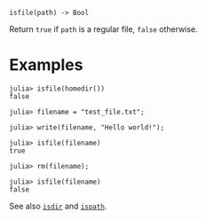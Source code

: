 ```
isfile(path) -> Bool
```

Return `true` if `path` is a regular file, `false` otherwise.

# Examples

```jldoctest
julia> isfile(homedir())
false

julia> filename = "test_file.txt";

julia> write(filename, "Hello world!");

julia> isfile(filename)
true

julia> rm(filename);

julia> isfile(filename)
false
```

See also [`isdir`](@ref) and [`ispath`](@ref).
